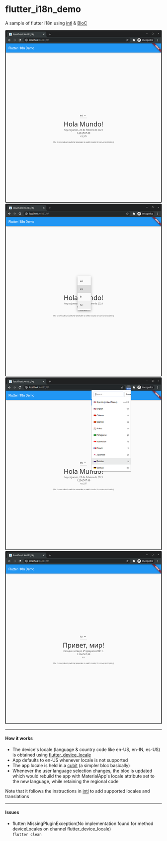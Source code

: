 # flutter_i18n_demo
A sample of flutter i18n using [intl](https://pub.dev/packages/intl) &amp; [BloC](https://pub.dev/packages/flutter_bloc)

![Alt Screenshot - es](screenshots/screenshot_01.png?raw=true "Device language set to español")
![Alt Screenshot - dropdown](screenshots/screenshot_02.png?raw=true "Changing language within app")
![Alt Screenshot - Locale Switcher Chrome Extension](screenshots/screenshot_03.png?raw=true "Changing the locale through chrome extension")
![Alt Screenshot - Updated locale](screenshots/screenshot_04.png?raw=true "Device language set to russian")
***
#### How it works
- The device's locale (language & country code like en-US, en-IN, es-US) is obtained using [flutter_device_locale](https://pub.dev/packages/flutter_device_locale)
- App defaults to en-US whenever locale is not supported
- The app locale is held in a [cubit](https://bloclibrary.dev/#/coreconcepts?id=cubit) (a simpler bloc basically)
- Whenever the user language selection changes, the bloc is updated which would rebuild the app with MaterialApp's locale attribute set to the new language, while retaining the regional code

Note that it follows the instructions in [intl](https://pub.dev/packages/intl) to add supported locales and translations
***
#### Issues  
- flutter: MissingPluginException(No implementation found for method deviceLocales on channel flutter_device_locale)  
```flutter clean```
